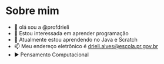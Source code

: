 # Sobre mim 
- 👋 olá sou a @profdrieli
- 👀 Estou interessada em  aprender programação
- 🌱 Atualmente estou  aprendendo no Java e Scratch 
- 📫 Meu endereço eletrônico é drieli.alves@escola.pr.gov.br
-  ▶️  Pensamento Computacional 

<!---
profdrieli/profdrieli is a ✨ special ✨ repository because its `README.md` (this file) appears on your GitHub profile.
You can click the Preview link to take a look at your changes.
--->
